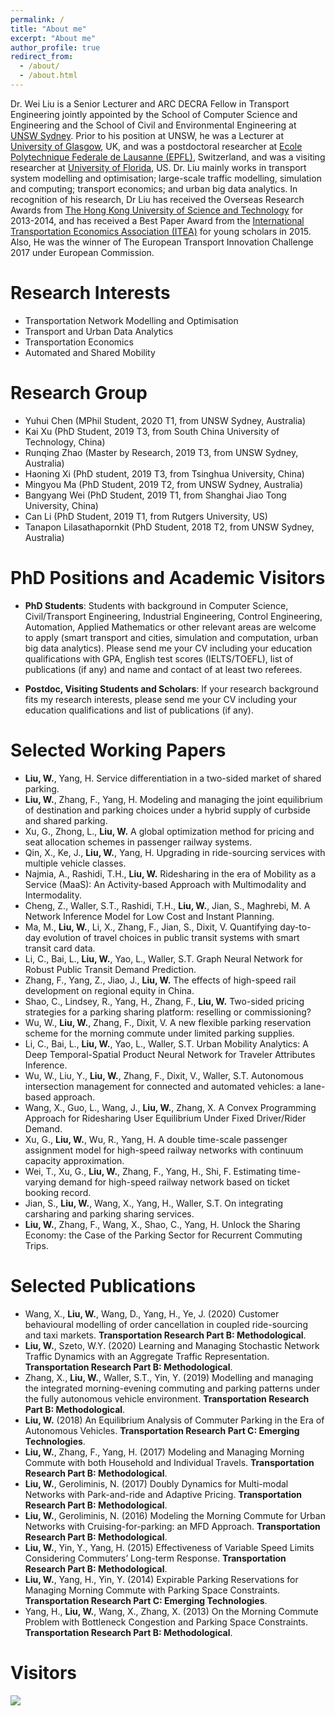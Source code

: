 ```yaml
---
permalink: /
title: "About me"
excerpt: "About me"
author_profile: true
redirect_from: 
  - /about/
  - /about.html
---
```


Dr. Wei Liu is a Senior Lecturer and ARC DECRA Fellow in Transport Engineering jointly appointed by the School of Computer Science and Engineering and the School of Civil and Environmental Engineering at [UNSW Sydney](https://www.unsw.edu.au/). Prior to his position at UNSW, he was a Lecturer at [University of Glasgow](https://www.gla.ac.uk/), UK, and was a postdoctoral researcher at [Ecole Polytechnique Federale de Lausanne (EPFL)](https://www.epfl.ch/en/), Switzerland, and was a visiting researcher at [University of Florida](http://www.ufl.edu/), US. Dr. Liu mainly works in transport system modelling and optimisation; large-scale traffic modelling, simulation and computing; transport economics; and urban big data analytics. In recognition of his research, Dr Liu has received the Overseas Research Awards from [The Hong Kong University of Science and Technology](https://www.ust.hk/home) for 2013-2014, and has received a Best Paper Award from the [International Transportation Economics Association (ITEA)](https://iteaweb.org/) for young scholars in 2015. Also, He was the winner of The European Transport Innovation Challenge 2017 under European Commission.

Research Interests
======
- Transportation Network Modelling and Optimisation
- Transport and Urban Data Analytics
- Transportation Economics
- Automated and Shared Mobility

Research Group
======
- Yuhui Chen (MPhil Student, 2020 T1, from UNSW Sydney, Australia)
- Kai Xu (PhD Student, 2019 T3, from South China University of Technology, China)
- Runqing Zhao (Master by Research, 2019 T3, from UNSW Sydney, Australia)
- Haoning Xi (PhD student, 2019 T3, from Tsinghua University, China)
- Mingyou Ma (PhD Student, 2019 T2, from UNSW Sydney, Australia)
- Bangyang Wei (PhD Student, 2019 T1, from Shanghai Jiao Tong University, China)
- Can Li (PhD Student, 2019 T1, from Rutgers University, US)
- Tanapon Lilasathapornkit (PhD Student, 2018 T2, from UNSW Sydney, Australia)

PhD Positions and Academic Visitors
======
- **PhD Students**: Students with background in Computer Science, Civil/Transport Engineering, Industrial Engineering, Control Engineering, Automation, Applied Mathematics or other relevant areas are welcome to apply (smart transport and cities, simulation and computation, urban big data analytics). Please send me your CV including your education qualifications with GPA, English test scores (IELTS/TOEFL), list of publications (if any) and name and contact of at least two referees.

- **Postdoc, Visiting Students and Scholars**: If your research background fits my research interests, please send me your CV including your education qualifications and list of publications (if any).

Selected Working Papers
======
- **Liu, W.**, Yang, H. Service differentiation in a two-sided market of shared parking.
- **Liu, W.**, Zhang, F., Yang, H. Modeling and managing the joint equilibrium of destination and parking choices under a hybrid supply of curbside and shared parking.
- Xu, G., Zhong, L., **Liu, W.** A global optimization method for pricing and seat allocation schemes in passenger railway systems.
- Qin, X., Ke, J., **Liu, W.**, Yang, H. Upgrading in ride-sourcing services with multiple vehicle classes.
- Najmia, A., Rashidi, T.H., **Liu, W.** Ridesharing in the era of Mobility as a Service (MaaS): An Activity-based Approach with Multimodality and Intermodality.
- Cheng, Z., Waller, S.T., Rashidi, T.H., **Liu, W.**, Jian, S., Maghrebi, M. A Network Inference Model for Low Cost and Instant Planning.
- Ma, M., **Liu, W.**, Li, X., Zhang, F., Jian, S., Dixit, V. Quantifying day-to-day evolution of travel choices in public transit systems with smart transit card data.
- Li, C., Bai, L., **Liu, W.**, Yao, L., Waller, S.T. Graph Neural Network for Robust Public Transit Demand Prediction.
- Zhang, F., Yang, Z., Jiao, J., **Liu, W.** The effects of high-speed rail development on regional equity in China.
- Shao, C., Lindsey, R., Yang, H., Zhang, F., **Liu, W.** Two-sided pricing strategies for a parking sharing platform: reselling or commissioning?
- Wu, W., **Liu, W.**, Zhang, F., Dixit, V. A new flexible parking reservation scheme for the morning commute under limited parking supplies.
- Li, C., Bai, L., **Liu, W.**, Yao, L., Waller, S.T. Urban Mobility Analytics: A Deep Temporal-Spatial Product Neural Network for Traveler Attributes Inference.
- Wu, W., Liu, Y., **Liu, W.**, Zhang, F., Dixit, V., Waller, S.T. Autonomous intersection management for connected and automated vehicles: a lane-based approach.
- Wang, X., Guo, L., Wang, J., **Liu, W.**, Zhang, X. A Convex Programming Approach for Ridesharing User Equilibrium Under Fixed Driver/Rider Demand.
- Xu, G., **Liu, W.**, Wu, R., Yang, H. A double time-scale passenger assignment model for high-speed railway networks with continuum capacity approximation.
- Wei, T., Xu, G., **Liu, W.**, Zhang, F., Yang, H., Shi, F. Estimating time-varying demand for high-speed railway network based on ticket booking record.
- Jian, S., **Liu, W.**, Wang, X., Yang, H., Waller, S.T. On integrating carsharing and parking sharing services.
- **Liu, W.**, Zhang, F., Wang, X., Shao, C., Yang, H. Unlock the Sharing Economy: the Case of the Parking Sector for Recurrent Commuting Trips.

Selected Publications
======
- Wang, X., **Liu, W.**, Wang, D., Yang, H., Ye, J. (2020) Customer behavioural modelling of order cancellation in coupled ride-sourcing and taxi markets. **Transportation Research Part B: Methodological**.
- **Liu, W.**, Szeto, W.Y. (2020) Learning and Managing Stochastic Network Traffic Dynamics with an Aggregate Traffic Representation. **Transportation Research Part B: Methodological**.
- Zhang, X., **Liu, W.**, Waller, S.T., Yin, Y. (2019) Modelling and managing the integrated morning-evening commuting and parking patterns under the fully autonomous vehicle environment. **Transportation Research Part B: Methodological**.
- **Liu, W.** (2018) An Equilibrium Analysis of Commuter Parking in the Era of Autonomous Vehicles. **Transportation Research Part C: Emerging Technologies**.
- **Liu, W.**, Zhang, F., Yang, H. (2017) Modeling and Managing Morning Commute with both Household and Individual Travels. **Transportation Research Part B: Methodological**.
- **Liu, W.**, Geroliminis, N. (2017) Doubly Dynamics for Multi-modal Networks with Park-and-ride and Adaptive Pricing. **Transportation Research Part B: Methodological**.
- **Liu, W.**, Geroliminis, N. (2016) Modeling the Morning Commute for Urban Networks with Cruising-for-parking: an MFD Approach. **Transportation Research Part B: Methodological**.
- **Liu, W.**, Yin, Y., Yang, H. (2015) Effectiveness of Variable Speed Limits Considering Commuters’ Long-term Response. **Transportation Research Part B: Methodological**.
- **Liu, W.**, Yang, H., Yin, Y. (2014) Expirable Parking Reservations for Managing Morning Commute with Parking Space Constraints. **Transportation Research Part C: Emerging Technologies**.
- Yang, H., **Liu, W.**, Wang, X., Zhang, X. (2013) On the Morning Commute Problem with Bottleneck Congestion and Parking Space Constraints. **Transportation Research Part B: Methodological**.


Visitors
======
<a href="https://clustrmaps.com/site/1bc3f"  title="Visit tracker"><img src="//www.clustrmaps.com/map_v2.png?d=185Iom0uxhsLNrkTbarctYVYhl78Si-06QyyBBA58ag&cl=ffffff" /></a>
